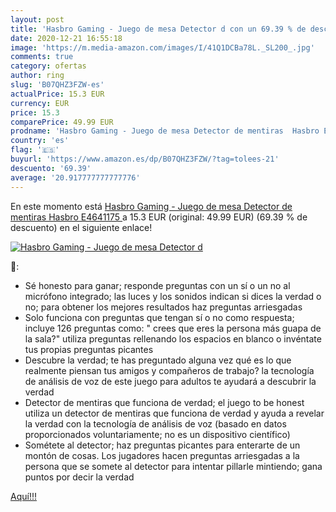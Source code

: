 ```yaml
---
layout: post
title: 'Hasbro Gaming - Juego de mesa Detector d con un 69.39 % de descuento'
date: 2020-12-21 16:55:18
image: 'https://m.media-amazon.com/images/I/41Q1DCBa78L._SL200_.jpg'
comments: true
category: ofertas
author: ring
slug: 'B07QHZ3FZW-es'
actualPrice: 15.3 EUR
currency: EUR
price: 15.3
comparePrice: 49.99 EUR
prodname: 'Hasbro Gaming - Juego de mesa Detector de mentiras  Hasbro E4641175 '
country: 'es'
flag: '🇪🇸'
buyurl: 'https://www.amazon.es/dp/B07QHZ3FZW/?tag=tolees-21'
descuento: '69.39'
average: '20.917777777777776'
---
```


En este momento está [Hasbro Gaming - Juego de mesa Detector de mentiras  Hasbro E4641175 ](https://www.amazon.es/dp/B07QHZ3FZW/?tag=tolees-21) a 15.3 EUR (original: 49.99 EUR) (69.39 %  de descuento) en el siguiente enlace!

[![Hasbro Gaming - Juego de mesa Detector d](https://m.media-amazon.com/images/I/41Q1DCBa78L._SL200_.jpg)](https://www.amazon.es/dp/B07QHZ3FZW/?tag=tolees-21)

🔎:

- Sé honesto para ganar; responde preguntas con un sí o un no al micrófono integrado; las luces y los sonidos indican si dices la verdad o no; para obtener los mejores resultados haz preguntas arriesgadas
- Solo funciona con preguntas que tengan sí o no como respuesta; incluye 126 preguntas como: " crees que eres la persona más guapa de la sala?" utiliza preguntas rellenando los espacios en blanco o invéntate tus propias preguntas picantes
- Descubre la verdad; te has preguntado alguna vez qué es lo que realmente piensan tus amigos y compañeros de trabajo? la tecnología de análisis de voz de este juego para adultos te ayudará a descubrir la verdad
- Detector de mentiras que funciona de verdad; el juego to be honest utiliza un detector de mentiras que funciona de verdad y ayuda a revelar la verdad con la tecnología de análisis de voz (basado en datos proporcionados voluntariamente; no es un dispositivo científico)
- Sométete al detector; haz preguntas picantes para enterarte de un montón de cosas. Los jugadores hacen preguntas arriesgadas a la persona que se somete al detector para intentar pillarle mintiendo; gana puntos por decir la verdad

[Aquí!!!](https://www.amazon.es/dp/B07QHZ3FZW/?tag=tolees-21)
